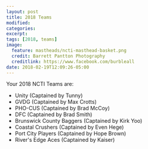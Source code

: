 ```yaml
---
layout: post
title: 2018 Teams
modified:
categories:
excerpt:
tags: [2018, teams]
image:
  feature: mastheads/ncti-masthead-basket.png
  credit: Barrett Pantton Photography
  creditlink: https://www.facebook.com/burbleall
date: 2018-02-19T12:09:26-05:00
---
```


Your 2018 NCTI Teams are:

* Unity (Captained by Tunny)
* GVDG (Captained by Max Crotts)
* PHO-CUS (Captained by Brad McCoy)
* DFC (Captained by Brad Smith)
* Brunswick County Baggers (Captained by Kirk Yoo)
* Coastal Crushers (Captained by Even Hege)
* Port City Players (Captained by Hope Brown)
* River's Edge Aces (Captained by Kaiser)





